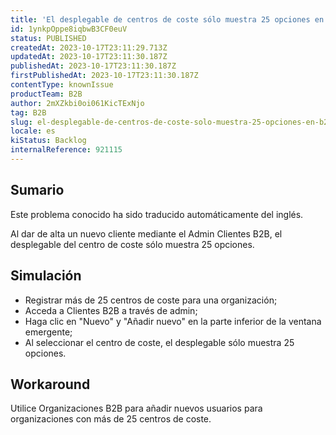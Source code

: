 ```yaml
---
title: 'El desplegable de centros de coste sólo muestra 25 opciones en B2B Admin Clientes'
id: 1ynkpOppe8iqbwB3CF0euV
status: PUBLISHED
createdAt: 2023-10-17T23:11:29.713Z
updatedAt: 2023-10-17T23:11:30.187Z
publishedAt: 2023-10-17T23:11:30.187Z
firstPublishedAt: 2023-10-17T23:11:30.187Z
contentType: knownIssue
productTeam: B2B
author: 2mXZkbi0oi061KicTExNjo
tag: B2B
slug: el-desplegable-de-centros-de-coste-solo-muestra-25-opciones-en-b2b-admin-clientes
locale: es
kiStatus: Backlog
internalReference: 921115
---
```


## Sumario

<div class="alert alert-info">
  <p>Este problema conocido ha sido traducido automáticamente del inglés.</p>
</div>


Al dar de alta un nuevo cliente mediante el Admin Clientes B2B, el desplegable del centro de coste sólo muestra 25 opciones.


##

## Simulación



- Registrar más de 25 centros de coste para una organización;
- Acceda a Clientes B2B a través de admin;
- Haga clic en "Nuevo" y "Añadir nuevo" en la parte inferior de la ventana emergente;
- Al seleccionar el centro de coste, el desplegable sólo muestra 25 opciones.



## Workaround


Utilice Organizaciones B2B para añadir nuevos usuarios para organizaciones con más de 25 centros de coste.




